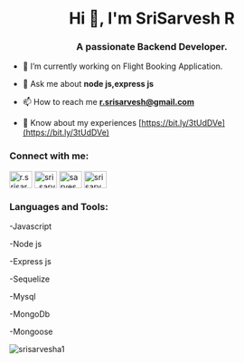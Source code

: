 <h1 align="center">Hi 👋, I'm SriSarvesh R</h1>
<h3 align="center">A passionate Backend Developer.</h3>

- 🔭 I’m currently working on Flight Booking Application.

- 💬 Ask me about **node js,express js**

- 📫 How to reach me **r.srisarvesh@gmail.com**

- 📄 Know about my experiences [https://bit.ly/3tUdDVe](https://bit.ly/3tUdDVe)

<h3 align="left">Connect with me:</h3>
<p align="left">
<a href="https://linkedin.com/in/r.srisarvesh ranganathan" target="blank"><img align="center" src="https://raw.githubusercontent.com/rahuldkjain/github-profile-readme-generator/master/src/images/icons/Social/linked-in-alt.svg" alt="r.srisarvesh ranganathan" height="30" width="40" /></a>
<a href="https://www.codechef.com/users/sri_sarvesh_36" target="blank"><img align="center" src="https://cdn.jsdelivr.net/npm/simple-icons@3.1.0/icons/codechef.svg" alt="sri_sarvesh_36" height="30" width="40" /></a>
<a href="https://www.leetcode.com/sarvesha1" target="blank"><img align="center" src="https://raw.githubusercontent.com/rahuldkjain/github-profile-readme-generator/master/src/images/icons/Social/leet-code.svg" alt="sarvesha1" height="30" width="40" /></a>
<a href="https://auth.geeksforgeeks.org/user/sri sarvesh" target="blank"><img align="center" src="https://raw.githubusercontent.com/rahuldkjain/github-profile-readme-generator/master/src/images/icons/Social/geeks-for-geeks.svg" alt="sri sarvesh" height="30" width="40" /></a>
</p>

<h3 align="left">Languages and Tools:</h3>
<p align="left"> 
  <p>-Javascript</p>
  <p>-Node js</p>
  <p>-Express js</p>
  <p>-Sequelize</p>
  <p>-Mysql</p>
  <p>-MongoDb</p>
  <p>-Mongoose</p>

</p>

<p><img align="center" src="https://github-readme-stats.vercel.app/api/top-langs?username=srisarvesha1&show_icons=true&locale=en&layout=compact" alt="srisarvesha1" /></p>
